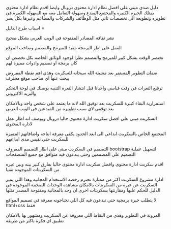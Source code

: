 دليل صدى مبني على افضل نظام ادارة محتوى دروبال وايضا اقدم نظام ادارة محتوى يمتلك الخبره الكبيره والمجتمع المبدع وسهولة التعامل معه مع السهوله الكبيرة في تطويره وتطويعه الى تخصصات ثاني مثل الوظائف والشركات والمطاعم وغيرها بكل يسر

اسباب طرح الدليل =

نشر ثقافة المصادر المفتوحة في الويب العربي بشكل صحيح

العمل على اطر البرمجة مفيد للمبرمج والمصمم وصاحب الموقع

تختصر الوقت بشكل كبير للمبرمج والمصمم نظرا لوجود الوثائق الخاصه بكل تخصص ان كان برمجة او تصميم وادوات مميزة لهم

ضمان التطوير المستمر بعد مشيئة الله سبحانه للسكربت وهذي اهم نقطة المفروض يبحث عنها اي صاحب موقع محترف

ترقيع الثغرات في وقت قياسي واحيانا قبل انتشار الثغرة التنبيه يوصلك في لوحة التحكم والبريد الاكتروني

استمرارية البقاء كبيرة للسكربت بعد توفيق الله لانه ما يعتمد على شخص واحد وبالامكان بعد توقفي لاي سبب تطويره من المبدعين في الويب العربي

السكربت مبني على افضل سكربت ادارة محتوى حاليا دروبال ويوصف انه اطار عمل لادارة المحتوى

المجتمع الخاص بالسكربت ابداعي الى ابعد الحدود يكفي معرفة انتاجه واضافاتهم المميزة للسكربت حتى نقيس مدى ابداعهم

التصميم في السكربت مبني على اطار التصميم المعروف bootstrap لتسهيل عملية التصميم على المصممين وحتى يبدعون فيه متوافق مع جميع المتصفحات

اقدم سكربت ادارة محتوى وافضل سكربت ادارة محتوى حاليا بفارق كبير بينه وبين غيره من السكربتات الموجوده تقنيا

ادارة مشروع السكربت اكثر من ممتازة تحترم رخصة الاستخدام المجانية وهذا اللي يميز السكربت عن غيره من السكربتات بالامكان مشاهدة الوحدات الضخمة الموجوده في الدليل للحكم عليها ومقارنتها بسكربتات اخرى ان وجد بالمجانية ومفتوحة المصدر مثلها

لا يتطلب خبرة برمجية حتى تبدعون فيه كل اللي تحتاجونه معرفة في تصميم المواقع html+css فقط

المرونة في التطوير وهذي من النقاط اللي معروفة عن السكربت ومشهور بها بالامكان تطبيق اي فكرة باكثر من طريقة

